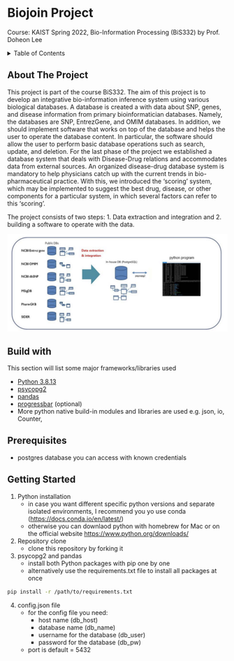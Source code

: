 # Biojoin Project 
Course: KAIST Spring 2022, Bio-Information Processing (BiS332) by Prof. Doheon Lee

<!-- TABLE OF CONTENTS -->
<details>
  <summary>Table of Contents</summary>
  <ol>
    <li>
      <a href="#about-the-project">About The Project</a>
      <ul>
        <li><a href="#built-with">Built With</a></li>
      </ul>
    </li>
     <li><a href="#prerequisites">Prerequisites</a>
    <li><a href="#getting-started">Getting Started</a>
    </li>
  </ol>
</details>

## About The Project
This project is part of the course BiS332. The aim of this project is to develop an integrative bio-information inference system using various biological databases. A database is created a with data about SNP, genes, and disease information from primary bioinformatician databases. Namely, the databases are SNP, EntrezGene, and OMIM databases. In addition, we should implement software that works on top of the database and helps the user to operate the database content. In particular, the software should allow the user to perform basic database operations such as search, update, and deletion. For the last phase of the project we established a database system that deals with Disease-Drug relations and accommodates data from external sources. An organized disease-drug database system is mandatory to help physicians catch up with the current trends in bio-pharmaceutical practice.
With this, we introduced the ‘scoring’ system, which may be implemented to suggest the best drug, disease, or other components for a particular system, in which several factors can refer to this ‘scoring’.

The project consists of two steps: 1. Data extraction and integration and 2. building a software to operate with the data. 


![Project Overview](./images/project-structure.png)

## Build with 
This section will list some major frameworks/libraries used
* [Python 3.8.13](https://www.python.org/)
* [psycopg2](https://www.psycopg.org/)
* [pandas](https://pandas.pydata.org/)
* [progressbar](https://pypi.org/project/progressbar2/) (optional)  
* More python native build-in modules and libraries are used e.g. json, io, Counter, 

## Prerequisites
- postgres database you can access with known credentials

## Getting Started
1. Python installation
   - in case you want different specific python versions and separate isolated environments, I recommend you yo use conda (https://docs.conda.io/en/latest/) 
   - otherwise you can downlaod python with homebrew for Mac or on the official website https://www.python.org/downloads/
2. Repository clone
   - clone this repository by forking it 
3. psycopg2 and pandas
   - install both Python packages with pip one by one
   - alternatively use the requirements.txt file to install all packages at once
```bash
pip install -r /path/to/requirements.txt
```
4. config.json file
   - for the config file you need:
     - host name (db_host)
     - database name (db_name)
     - username for the database (db_user)
     - password for the database (db_pw)
   - port is default = 5432 
